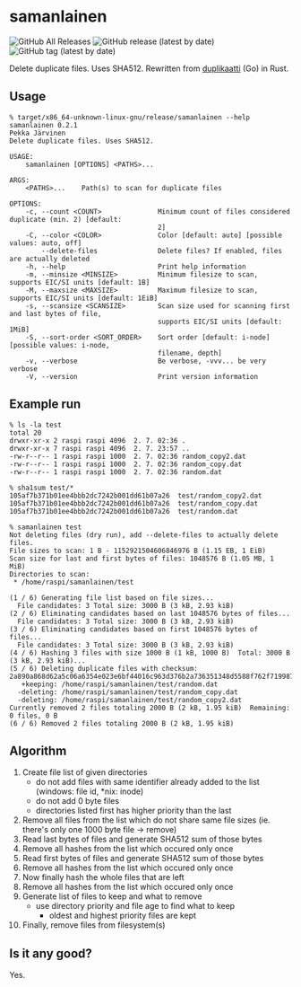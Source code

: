 # samanlainen

![GitHub All Releases](https://img.shields.io/github/downloads/raspi/samanlainen/total?style=for-the-badge)
![GitHub release (latest by date)](https://img.shields.io/github/v/release/raspi/samanlainen?style=for-the-badge)
![GitHub tag (latest by date)](https://img.shields.io/github/v/tag/raspi/samanlainen?style=for-the-badge)

Delete duplicate files. Uses SHA512. Rewritten from [duplikaatti](https://github.com/raspi/duplikaatti) (Go) in Rust.

## Usage

```
% target/x86_64-unknown-linux-gnu/release/samanlainen --help
samanlainen 0.2.1
Pekka Järvinen
Delete duplicate files. Uses SHA512.

USAGE:
    samanlainen [OPTIONS] <PATHS>...

ARGS:
    <PATHS>...    Path(s) to scan for duplicate files

OPTIONS:
    -c, --count <COUNT>              Minimum count of files considered duplicate (min. 2) [default:
                                     2]
    -C, --color <COLOR>              Color [default: auto] [possible values: auto, off]
        --delete-files               Delete files? If enabled, files are actually deleted
    -h, --help                       Print help information
    -m, --minsize <MINSIZE>          Minimum filesize to scan, supports EIC/SI units [default: 1B]
    -M, --maxsize <MAXSIZE>          Maximum filesize to scan, supports EIC/SI units [default: 1EiB]
    -s, --scansize <SCANSIZE>        Scan size used for scanning first and last bytes of file,
                                     supports EIC/SI units [default: 1MiB]
    -S, --sort-order <SORT_ORDER>    Sort order [default: i-node] [possible values: i-node,
                                     filename, depth]
    -v, --verbose                    Be verbose, -vvv... be very verbose
    -V, --version                    Print version information
```

## Example run

```shell
% ls -la test
total 20
drwxr-xr-x 2 raspi raspi 4096  2. 7. 02:36 .
drwxr-xr-x 7 raspi raspi 4096  2. 7. 23:57 ..
-rw-r--r-- 1 raspi raspi 1000  2. 7. 02:36 random_copy2.dat
-rw-r--r-- 1 raspi raspi 1000  2. 7. 02:36 random_copy.dat
-rw-r--r-- 1 raspi raspi 1000  2. 7. 02:36 random.dat

% sha1sum test/*
105af7b371b01ee4bbb2dc7242b001dd61b07a26  test/random_copy2.dat
105af7b371b01ee4bbb2dc7242b001dd61b07a26  test/random_copy.dat
105af7b371b01ee4bbb2dc7242b001dd61b07a26  test/random.dat

% samanlainen test
Not deleting files (dry run), add --delete-files to actually delete files.
File sizes to scan: 1 B - 1152921504606846976 B (1.15 EB, 1 EiB)
Scan size for last and first bytes of files: 1048576 B (1.05 MB, 1 MiB)
Directories to scan:
 * /home/raspi/samanlainen/test

(1 / 6) Generating file list based on file sizes...
  File candidates: 3 Total size: 3000 B (3 kB, 2.93 kiB)
(2 / 6) Eliminating candidates based on last 1048576 bytes of files...
  File candidates: 3 Total size: 3000 B (3 kB, 2.93 kiB)
(3 / 6) Eliminating candidates based on first 1048576 bytes of files...
  File candidates: 3 Total size: 3000 B (3 kB, 2.93 kiB)
(4 / 6) Hashing 3 files with size 1000 B (1 kB, 1000 B)  Total: 3000 B (3 kB, 2.93 kiB)...
(5 / 6) Deleting duplicate files with checksum: 2a890a868d62a5c06a6354e023e6bf44016c963d376b2a736351348d5588f762f7199871d6a7ac09f01452846cbc45e63bd791bb30d483226203fa45f91bdca3
   +keeping: /home/raspi/samanlainen/test/random.dat
  -deleting: /home/raspi/samanlainen/test/random_copy.dat
  -deleting: /home/raspi/samanlainen/test/random_copy2.dat
Currently removed 2 files totaling 2000 B (2 kB, 1.95 kiB)  Remaining: 0 files, 0 B
(6 / 6) Removed 2 files totaling 2000 B (2 kB, 1.95 kiB)
```

## Algorithm

1. Create file list of given directories
    * do not add files with same identifier already added to the list (windows: file id, *nix: inode)
    * do not add 0 byte files
    * directories listed first has higher priority than the last
1. Remove all files from the list which do not share same file sizes (ie. there's only one 1000 byte file -> remove)
1. Read last bytes of files and generate SHA512 sum of those bytes
1. Remove all hashes from the list which occured only once
1. Read first bytes of files and generate SHA512 sum of those bytes
1. Remove all hashes from the list which occured only once
1. Now finally hash the whole files that are left
1. Remove all hashes from the list which occured only once
1. Generate list of files to keep and what to remove
    * use directory priority and file age to find what to keep
        * oldest and highest priority files are kept
1. Finally, remove files from filesystem(s)

## Is it any good?

Yes.
